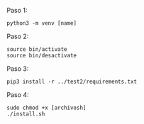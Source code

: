 Paso 1:

    python3 -m venv [name]

Paso 2:

    source bin/activate
    source bin/desactivate

Paso 3:

    pip3 install -r ../test2/requirements.txt

Paso 4:

    sudo chmod +x [archivosh]
    ./install.sh

